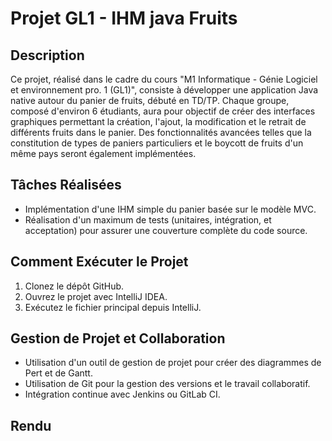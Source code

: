 # Projet GL1 - IHM java Fruits

## Description
Ce projet, réalisé dans le cadre du cours "M1 Informatique - Génie Logiciel et environnement pro. 1 (GL1)", consiste à développer une application Java native autour du panier de fruits, débuté en TD/TP. Chaque groupe, composé d'environ 6 étudiants, aura pour objectif de créer des interfaces graphiques permettant la création, l'ajout, la modification et le retrait de différents fruits dans le panier. Des fonctionnalités avancées telles que la constitution de types de paniers particuliers et le boycott de fruits d'un même pays seront également implémentées.


## Tâches Réalisées
-  Implémentation d'une IHM simple du panier basée sur le modèle MVC.
-  Réalisation d'un maximum de tests (unitaires, intégration, et acceptation) pour assurer une couverture complète du code source.
  
## Comment Exécuter le Projet
1. Clonez le dépôt GitHub.
2. Ouvrez le projet avec IntelliJ IDEA.
3. Exécutez le fichier principal depuis IntelliJ.

## Gestion de Projet et Collaboration
- Utilisation d'un outil de gestion de projet pour créer des diagrammes de Pert et de Gantt.
- Utilisation de Git pour la gestion des versions et le travail collaboratif.
- Intégration continue avec Jenkins ou GitLab CI.

## Rendu 
